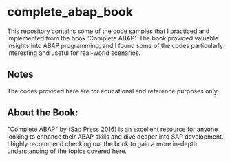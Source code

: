 # complete_abap_book
This repository contains some of the code samples that I practiced and implemented from the book 'Complete ABAP'. The book provided valuable insights into ABAP programming, and I found some of the codes particularly interesting and useful for real-world scenarios.

## Notes
The codes provided here are for educational and reference purposes only.

## About the Book:
"Complete ABAP" by <Kiran Bandari> (Sap Press 2016) is an excellent resource for anyone looking to enhance their ABAP skills and dive deeper into SAP development. I highly recommend checking out the book to gain a more in-depth understanding of the topics covered here.
